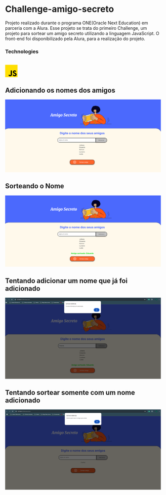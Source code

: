 # Challenge-amigo-secreto
Projeto realizado durante o programa ONE(Oracle Next Education) em parceria com a Alura. 
Esse projeto se trata do primeiro Challenge, um projeto para sortear um amigo secreto utilizando a linguagem JavaScript.
O front-end foi disponibilizado pela Alura, para a realização do projeto.


### Technologies
<div style="display: inline_block"><br>
  <img align="center" alt="Rafa-CSS" height="40" width="40" src="https://github.com/JNarimatsu/assets/blob/main/js.png">
 </div>
 
## Adicionando os nomes dos amigos
![Screenshot 2025-04-24 211653](https://github.com/JNarimatsu/assets/blob/main/amigo_Secreto02.png)


## Sorteando o Nome
![WhatsApp Image 2025-04-26 at 14 53 08](https://github.com/JNarimatsu/assets/blob/main/amigo_Secreto03.png)

## Tentando adicionar um nome que já foi adicionado
![WhatsApp Image 2025-04-26 at 14 53 08](https://github.com/JNarimatsu/assets/blob/main/amigo_Secreto04.png)

## Tentando sortear somente com um nome adicionado
![WhatsApp Image 2025-04-26 at 14 53 08](https://github.com/JNarimatsu/assets/blob/main/amigo_Secreto05.png)
